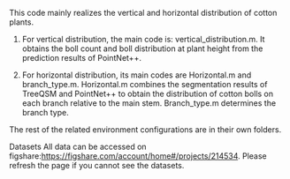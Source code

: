 This code mainly realizes the vertical and horizontal distribution of cotton plants.

1. For vertical distribution, the main code is: vertical_distribution.m. It obtains the boll count and boll distribution at plant height from the prediction results of PointNet++.

2. For horizontal distribution, its main codes are Horizontal.m and branch_type.m. Horizontal.m combines the segmentation results of TreeQSM and PointNet++ to obtain the distribution of cotton bolls on each branch relative to the main stem. Branch_type.m determines the branch type.

The rest of the related environment configurations are in their own folders.

Datasets
All data can be accessed on figshare:https://figshare.com/account/home#/projects/214534. Please refresh the page if you cannot see the datasets.
